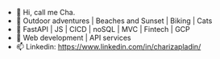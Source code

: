 - 👋 Hi, call me Cha.
- 👀 Outdoor adventures | Beaches and Sunset | Biking | Cats
- 🌱 FastAPI | JS | CICD | noSQL | MVC | Fintech | GCP
- 💞️ Web development | API services
- 📫 Linkedin: https://www.linkedin.com/in/charizapladin/

<!---
devpladinc/devpladinc is a ✨ special ✨ repository because its `README.md` (this file) appears on your GitHub profile.
You can click the Preview link to take a look at your changes.
--->

